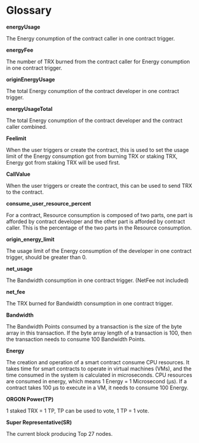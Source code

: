 # Glossary

**energyUsage**

The Energy conumption of the contract caller in one contract trigger.

**energyFee**

The number of TRX burned from the contract caller for Energy conumption in one contract trigger.

**originEnergyUsage**

The total Energy conumption of the contract developer in one contract trigger.

**energyUsageTotal**

The total Energy conumption of the contract developer and the contract caller combined.

**Feelimit**

When the user triggers or create the contract, this is used to set the usage limit of the Energy consumption got from burning TRX or staking TRX, Energy got from staking TRX will be used first.

**CallValue**

When the user triggers or create the contract, this can be used to send TRX to the contract.

**consume_user_resource_percent**

For a contract, Resource consumption is composed of two parts, one part is afforded by contract developer and the other part is afforded by contract caller. This is the percentage of the two parts in the Resource consumption.

**origin_energy_limit**

The usage limit of the Energy consumption of the developer in one  contract trigger, should be greater than 0.

**net_usage**

The Bandwidth consumption in one contract trigger.  (NetFee not included)

**net_fee**

The TRX burned for Bandwidth consumption in one contract trigger.

**Bandwidth**

The Bandwidth Points consumed by a transaction is the size of the byte array in this transaction. If the byte array length of a transaction is 100, then the transaction needs to consume 100 Bandwidth Points.

**Energy**

The creation and operation of a smart contract consume CPU resources. It takes time for smart contracts to operate in virtual machines (VMs), and the time consumed in the system is calculated in microseconds. CPU resources are consumed in energy, which means 1 Energy = 1 Microsecond (μs). If a contract takes 100 μs to execute in a VM, it needs to consume 100 Energy.

**ORGON Power(TP)**

1 staked TRX = 1 TP, TP can be used to vote, 1 TP = 1 vote.

**Super Representative(SR)**

The current block producing Top 27 nodes.
